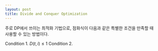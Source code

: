 ```yaml
---
layout: post
title: Divide and Conquer Optimization
---
```


주로 DP에서 쓰이는 최적화 기법으로, 점화식이 다음과 같은 특별한 조건을 만족할 때 사용할 수 있는 방법이다.

Condition 1. $D(t, i) \leq 1$
Condition 2. 


<!--stackedit_data:
eyJoaXN0b3J5IjpbLTI1MjE3ODkxMywtMzk2MDg2NTMwXX0=
-->